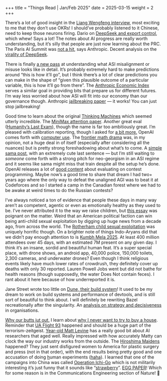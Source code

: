 +++
title = "Things Read | Jan/Feb 2025"
date = 2025-03-15
weight = 2
+++


There’s a lot of good insight in the [Liang Wengfeng interview](https://www.chinatalk.media/p/deepseek-ceo-interview-with-chinas?utm_source=substack&utm_medium=email), most exciting to me that they don’t use OKRs! I should’ve probably listened to it Chinese, need to keep those neurons firing. Dario on [DeepSeek and export control](https://darioamodei.com/on-deepseek-and-export-controls), which whew! Says a lot! The notes about AI progress are really worth understanding, but it’s silly that people are just now learning about the PRC. The Paris AI Summit was [not a hit](https://www.anthropic.com/news/paris-ai-summit), says Anthropic. Decent analysis on the [virality of DeepSeek](https://x.com/nearcyan/status/1884467386964951379/photo/1). 

There is finally [a new pass](https://gradual-disempowerment.ai/misaligned-states) at understanding what ASI misalignment or misuse looks like in detail. It’s probably extremely hard to make predictions around “this is how it’ll go”, but I think there’s a lot of clear predictions you can make in the shape of “given this plausible outcome of a particular variable, this is how it’ll go from there”. The [Anthropic Economic Index](https://www.anthropic.com/news/the-anthropic-economic-index) serves a similar goal in providing bits that prepare us for different futures. I’m way less worried about how ASI will fit into our economy than our governance though. Anthropic [jailbreaking paper](https://arxiv.org/pdf/2501.18837) — it works! You can just stop jailbreaking! 

Good time to learn about the original [Thinking Machines](https://en.wikipedia.org/wiki/Thinking_Machines_Corporation) which seemed utterly incredible. The [MiniMax attention paper](https://filecdn.minimax.chat/_Arxiv_MiniMax_01_Report.pdf). Another great eval ([Humanity’s Last Exam](https://lastexam.ai/)), though the name is far too ambitiously great. I’m pleased with calibration reporting, though I asked for [a bit more.](https://x.com/kipperrii/status/1882510395254231176) OpenAI comes forth with [computer use](https://openai.com/index/computer-using-agent/). The [frontier math drama](https://www.lesswrong.com/posts/cu2E8wgmbdZbqeWqb/?commentId=FR5bGBmCkcoGniY9m) was, in my opinion, not a huge deal in of itself (especially after considering all the nuances) but is pretty strong foreshadowing about what’s to come. A [simple sama post](https://blog.samaltman.com/reflections), with an extremely cute last sentence — but I’m still waiting to *someone* come forth with a strong pitch for neo-georgism in an ASI regime and it seems like sama might miss that train despite all the setup he’s done. OpenAI releases a lot of [good content](https://arxiv.org/pdf/2502.06807) about evaluating on contest programming. Maybe now’s a good time to share that dream I had two+ years ago where the only way to defeat the unaligned AGI was to beat it at Codeforces and so I started a camp in the Canadian forest where we had to be awake at weird times to do the Russian contests? 

I’ve always noticed a ton of evidence that people these days in many way aren’t as competent, agentic or even as emotionally healthy as they used to be. I’ve never attributed it to the way we raise children, but [this essay](https://americanaffairsjournal.org/2023/05/the-zoomer-question/) was poignant on the matter. Weird that an American political faction can win being anti-child sexual exploitation by digging up huge news from a decade ago, from across the world. The [Rotherham child sexual exploitation](https://en.wikipedia.org/wiki/Rotherham_child_sexual_exploitation_scandal) was uniquely horrific though. On a brighter note of things Indo-Aryans did that we didn’t pay enough attention to is [Kumbh Mela 2025](https://en.wikipedia.org/wiki/2025_Prayag_Maha_Kumbh_Mela). At least 400 million attendees over 45 days, with an estimated 7M present on any given day. I think it’s an insane, sordid and beautiful human feat. It’s a super special place, with drone shows, an android app, 40,000 police, 150,000 toilets, 2,300 cameras, and underwater drones? Even though I think religious events likely have much lower rates of crowdrush, they definitely cover up deaths with only 30 reported. Lauren Powell Jobs went but did not bathe for health reasons (though supposedly, the water Does Not contain feces). I rant about it here because of how underreported it is. 

Jane Street wrote too little on [Dune, their build system](https://blog.janestreet.com/how-we-accidentally-built-a-better-build-system-for-ocaml-index/)! It used to be my dream to work on build systems and performance of devtools, and is still sort of beautiful to think about. I will definitely be rewriting Bazel recreationally after the singularity. An [analysis on strategy and decisiveness](https://cutlefish.substack.com/p/tbm-331-strategy-and-decisiveness?utm_source=publication-search) in organisations.

[Why our butts jut out.](https://massivesci.com/articles/butts-shape-big-anthropologist-evolution-how-why-explainer/) I learn about [why I never want to try to buy a house](https://cs.stanford.edu/~rishig/paying-less-for-your-house.html#working-with-agents). Reminder that [UA Flight 93](https://en.wikipedia.org/wiki/United_Airlines_Flight_93) happened and should be a huge part of the terrorism-zeitgeist. [Year-old Matt Levine](https://www.bloomberg.com/opinion/articles/2024-06-20/virgin-orbit-had-a-fake-takeover?embedded-checkout=true) has a really good bit about AI researchers that aged well. Really impressed with how accurately Matty can clock the way our industry works from the outside. The [Hiroshima Maidens](https://en.wikipedia.org/wiki/Hiroshima_Maidens) happened? They just sent disfigured women to America for plastic surgery and press (not in that order), with the end results being pretty good and one accusation of doing [h](https://en.wikipedia.org/wiki/Unit_731)uman experiments ([haha](https://en.wikipedia.org/wiki/Unit_731)). I learned that one of the campaigns into China was called [Operation Ichi-Go](https://en.wikipedia.org/wiki/Operation_Ichi-Go) which is not militarily interesting it’s just funny that it sounds like “[strawberry](https://translate.google.com/?sl=en&tl=ja&text=strawberry&op=translate)”. [EGG PAPER](https://www.nature.com/articles/s44172-024-00334-w)! Which for some reason is in the Communications Engineering section of Nature! 🥚
